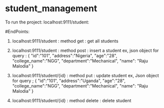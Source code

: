 # student_management
To run the project:
localhost:9111/student:

#EndPoints:
1. localhost:9111/student :  method get : get all students

2. localhost:9111/student : method post : insert a student
ex, json object for query : 
{
    "id":"101",
    "address":"Nigeria",
    "age":"28",
    "college_name":"NGG",
    "department":"Mechanical",
    "name": "Raju Malodia"
}

3. localhost:9111/student/{id} : method put : update student
ex, Json object for query ; 
{
    "id":"101",
    "address":"Uganda",
    "age":"28",
    "college_name":"NGG",
    "department":"Mechanical",
    "name": "Raju Malodia"
}

4. localhost:9111/student/{id} : method delete : delete student


